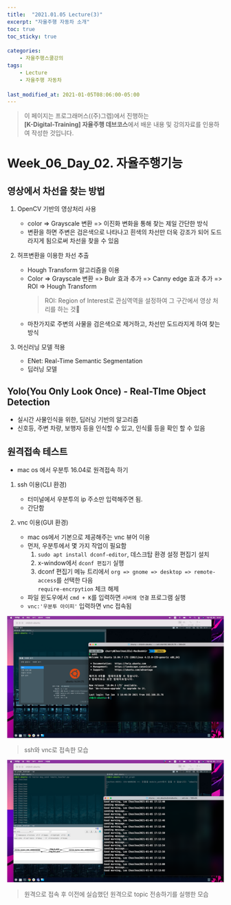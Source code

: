 ```yaml
---
title:  "2021.01.05 Lecture(3)"
excerpt: "자율주행 자동차 소개"
toc: true
toc_sticky: true

categories:
    - 자율주행스쿨강의
tags:
    - Lecture
    - 자율주행 자동차

last_modified_at: 2021-01-05T08:06:00-05:00
---
```


>이 페이지는 프로그래머스((주)그렙)에서 진행하는\
**[K-Digital-Training] 자율주행 데브코스**에서 배운 내용 및 강의자료를 인용하여 작성한 것입니다.

# Week_06_Day_02. 자율주행기능

## 영상에서 차선을 찾는 방법
1. OpenCV 기반의 영상처리 사용
    - color => Grayscale 변환 => 이진화 변화을 통해 찾는 제일 간단한 방식
    - 변환을 하면 주변은 검은색으로 나타나고 흰색의 차선만 더욱 강조가 되어 도드라지게 됨으로써 차선을 찾을 수 있음

2. 허프변환을 이용한 차선 추출
    - Hough Transform 알고리즘을 이용
    - Color => Grayscale 변환 => Bulr 효과 추가 => Canny edge 효과 추가 => ROI => Hough Transform
        >ROI: Region of Interest로 관심역역을 설정하여 그 구간에서 영상 처리를 하는 것
    - 마찬가지로 주변의 사물을 검은색으로 제거하고, 차선만 도드라지게 하여 찾는 방식

3. 머신러닝 모델 적용
    - ENet: Real-Time Semantic Segmentation
    - 딥러닝 모델

## Yolo(You Only Look Once) - **Real-TIme Object Detection**
- 실시간 사물인식을 위한, 딥러닝 기반의 알고리즘
- 신호등, 주변 차량, 보행자 등을 인식할 수 있고, 인식률 등을 확인 할 수 있음

## 원격접속 테스트
- mac os 에서 우분투 16.04로 원격접속 하기

1. ssh 이용(CLI 환경)
    - 터미널에서 우분투의 ip 주소만 입력해주면 됨.
    - 간단함

2. vnc 이용(GUI 환경)
    - mac os에서 기본으로 제공해주는 vnc 뷰어 이용
    - 먼저, 우분투에서 몇 가지 작업이 필요함
        1. `sudo apt install dconf-editor`, 데스크탑 환경 설정 편집기 설치
        2. x-window에서 `dconf 편집기` 실행
        3. dconf 편집기 메뉴 트리에서 `org => gnome => desktop => remote-access`를 선택한 다음\
        `require-encrpytion` 체크 해제
    - 파일 윈도우에서 `cmd + K`를 입력하면 `서버에 연결` 프로그램 실행
    - `vnc:'우분투 아이피'` 입력하면 vnc 접속됨

![figure_01](/assets/images/lecture/week06_imgs/02/figure_01.png)
>ssh와 vnc로 접속한 모습

![figure_02](/assets/images/lecture/week06_imgs/02/figure_02.png)
>원격으로 접속 후 이전에 실습했던 원격으로 topic 전송하기를 실행한 모습
